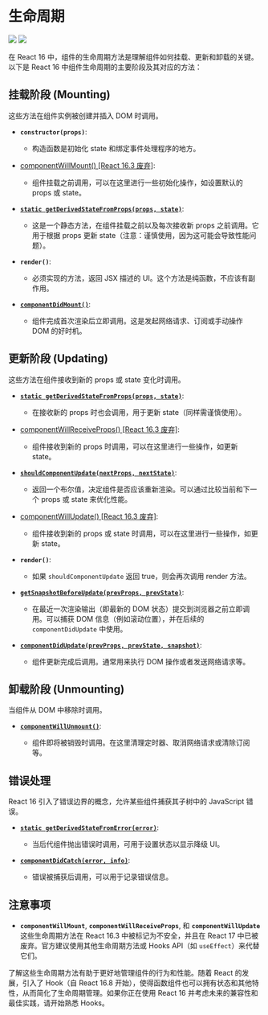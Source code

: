 # 生命周期

<img src="/assets/images/react/react 16- lifecycle.webp" />
<img src="/assets/images/react/react 16+ lifecycle.webp" />

在 React 16 中，组件的生命周期方法是理解组件如何挂载、更新和卸载的关键。以下是 React 16 中组件生命周期的主要阶段及其对应的方法：

## 挂载阶段 (Mounting)

这些方法在组件实例被创建并插入 DOM 时调用。

- **`constructor(props)`**:

  - 构造函数是初始化 state 和绑定事件处理程序的地方。

- [<errb>componentWillMount() [React 16.3 废弃]</errb>](/views/前端架构/A%20框架原理与设计/02%20React/React%20V16/componentWillMount.md):

  - 组件挂载之前调用，可以在这里进行一些初始化操作，如设置默认的 props 或 state。

- [**`static getDerivedStateFromProps(props, state)`**](/views/前端架构/A%20框架原理与设计/02%20React/React%20V16/getDerivedStateFromProps.md):

  - 这是一个静态方法，在组件挂载之前以及每次接收新 props 之前调用。它用于根据 props 更新 state（注意：谨慎使用，因为这可能会导致性能问题）。

- **`render()`**:

  - 必须实现的方法，返回 JSX 描述的 UI。这个方法是纯函数，不应该有副作用。

- [**`componentDidMount()`**](/views/前端架构/A%20框架原理与设计/02%20React/React%20V16/componentDidMount.md):
  - 组件完成首次渲染后立即调用。这是发起网络请求、订阅或手动操作 DOM 的好时机。



## 更新阶段 (Updating)

这些方法在组件接收到新的 props 或 state 变化时调用。

- [**`static getDerivedStateFromProps(props, state)`**](/views/前端架构/A%20框架原理与设计/02%20React/React%20V16/getDerivedStateFromProps.md):

  - 在接收新的 props 时也会调用，用于更新 state（同样需谨慎使用）。

- [<errb>componentWillReceiveProps() [React 16.3 废弃]</errb>](/views/前端架构/A%20框架原理与设计/02%20React/React%20V16/componentWillReceiveProps.md):

  - 组件接收到新的 props 时调用，可以在这里进行一些操作，如更新 state。

- [**`shouldComponentUpdate(nextProps, nextState)`**](/views/前端架构/A%20框架原理与设计/02%20React/React%20V16/shouldComponentUpdate.md):

  - 返回一个布尔值，决定组件是否应该重新渲染。可以通过比较当前和下一个 props 或 state 来优化性能。

- [<errb>componentWillUpdate() [React 16.3 废弃]</errb>](/views/前端架构/A%20框架原理与设计/02%20React/React%20V16/componentWillUpdate.md):

  - 组件接收到新的 props 或 state 时调用，可以在这里进行一些操作，如更新 state。

- **`render()`**:

  - 如果 `shouldComponentUpdate` 返回 true，则会再次调用 render 方法。

- [**`getSnapshotBeforeUpdate(prevProps, prevState)`**](/views/前端架构/A%20框架原理与设计/02%20React/React%20V16/getSnapshotBeforeUpdate.md):

  - 在最近一次渲染输出（即最新的 DOM 状态）提交到浏览器之前立即调用。可以捕获 DOM 信息（例如滚动位置），并在后续的 `componentDidUpdate` 中使用。

- [**`componentDidUpdate(prevProps, prevState, snapshot)`**](/views/前端架构/A%20框架原理与设计/02%20React/React%20V16/componentDidUpdate.md):

  - 组件更新完成后调用。通常用来执行 DOM 操作或者发送网络请求等。

## 卸载阶段 (Unmounting)

当组件从 DOM 中移除时调用。

- [**`componentWillUnmount()`**](/views/前端架构/A%20框架原理与设计/02%20React/React%20V16/componentWillUnmount.md):

  - 组件即将被销毁时调用。在这里清理定时器、取消网络请求或清除订阅等。

## 错误处理

React 16 引入了错误边界的概念，允许某些组件捕获其子树中的 JavaScript 错误。

- [**`static getDerivedStateFromError(error)`**](/views/前端架构/A%20框架原理与设计/02%20React/React%20V16/getDerivedStateFromError.md):

  - 当后代组件抛出错误时调用，可用于设置状态以显示降级 UI。

- [**`componentDidCatch(error, info)`**](/views/前端架构/A%20框架原理与设计/02%20React/React%20V16/componentDidCatch.md):
  - 错误被捕获后调用，可以用于记录错误信息。

## 注意事项

- **`componentWillMount`**, **`componentWillReceiveProps`**, 和 **`componentWillUpdate`** 这些生命周期方法在 React 16.3 中被标记为不安全，并且在 React 17 中已被废弃。官方建议使用其他生命周期方法或 Hooks API（如 `useEffect`）来代替它们。

了解这些生命周期方法有助于更好地管理组件的行为和性能。随着 React 的发展，引入了 Hook（自 React 16.8 开始），使得函数组件也可以拥有状态和其他特性，从而简化了生命周期管理。如果你正在使用 React 16 并考虑未来的兼容性和最佳实践，请开始熟悉 Hooks。

